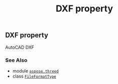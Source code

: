 ﻿---
title: DXF property
second_title: Aspose.3D for Python via .NET API References
description: 
type: docs
weight: 90
url: /aspose.threed/fileformattype/dxf/
is_root: false
---

## DXF property


AutoCAD DXF

### See Also
* module [`aspose.threed`](../../)
* class [`FileFormatType`](/3d/python-net/aspose.threed/fileformattype)
